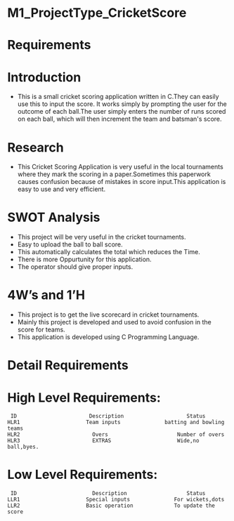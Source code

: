 # M1_ProjectType_CricketScore
# Requirements
# Introduction
* This is a small cricket scoring application written in C.They can easily use this to input the score. It works simply by prompting the user for the outcome of each ball.The user simply enters the number of runs scored on each ball, which will then increment the team and batsman's score.
# Research
* This Cricket Scoring Application is very useful in the local tournaments where they mark the scoring in a paper.Sometimes this paperwork causes confusion because of mistakes in score input.This application is easy to use and very efficient.
# SWOT Analysis
* This project will be very useful in the cricket tournaments.
* Easy to upload the ball to ball score.
* This automatically calculates the total which reduces the Time.
* There is more Oppurtunity for this application.
* The operator should give proper inputs.
# 4W’s and 1’H
* This project is to get the live scorecard in cricket tournaments.
* Mainly this project is developed and used to avoid confusion in the score for teams.
* This application is developed using C Programming Language.
# Detail Requirements
# High Level Requirements:
     ID                       Description                    Status
    HLR1                     Team inputs              batting and bowling teams
    HLR2                       Overs                      Number of overs
    HLR3                       EXTRAS                     Wide,no ball,byes.
# Low Level Requirements:
     ID                        Description                   Status
    LLR1                     Special inputs              For wickets,dots
    LLR2                     Basic operation             To update the score
